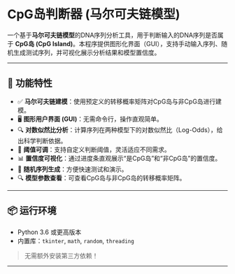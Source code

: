 # CpG岛判断器 (马尔可夫链模型)

一个基于**马尔可夫链模型**的DNA序列分析工具，用于判断输入的DNA序列是否属于 **CpG岛 (CpG Island)**。本程序提供图形化界面（GUI），支持手动输入序列、随机生成测试序列，并可视化展示分析结果和模型置信度。

---

## 🚀 功能特性

- ✅ **马尔可夫链建模**：使用预定义的转移概率矩阵对CpG岛与非CpG岛进行建模。
- 🖥️ **图形用户界面 (GUI)**：无需命令行，操作直观简单。
- 🔍 **对数似然比分析**：计算序列在两种模型下的对数似然比（Log-Odds），给出科学判断依据。
- 🎯 **阈值可调**：支持自定义判断阈值，灵活适应不同需求。
- 📊 **置信度可视化**：通过进度条直观展示“是CpG岛”和“非CpG岛”的置信度。
- 🧪 **随机序列生成**：方便快速测试和演示。
- 🔍 **模型参数查看**：可查看CpG岛与非CpG岛的转移概率矩阵。

---

## 📦 运行环境

- Python 3.6 或更高版本
- 内置库：`tkinter`, `math`, `random`, `threading`

> 无需额外安装第三方依赖！

---